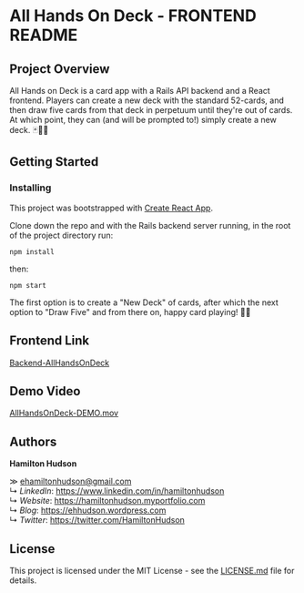 # All Hands On Deck - FRONTEND README

## Project Overview

All Hands on Deck is a card app with a Rails API backend and a React frontend. Players can create a new deck with the standard 52-cards, and then draw five cards from that deck in perpetuum until they're out of cards. At which point, they can (and will be prompted to!) simply create a new deck. 🃏👌🏼

## Getting Started

### Installing

This project was bootstrapped with [Create React App](https://github.com/facebook/create-react-app).

Clone down the repo and with the Rails backend server running, in the root of the project directory run:

`npm install`

then:

`npm start`

The first option is to create a "New Deck" of cards, after which the next option to "Draw Five" and from there on, happy card playing! 🤙🏼

## Frontend Link

[Backend-AllHandsOnDeck](https://github.com/ehamiltonhudson/all-hands-on-deck-backend)

## Demo Video

[AllHandsOnDeck-DEMO.mov](https://drive.google.com/file/d/1bIxkjxcNPtMsmMya9udP75HXTL89zgec/view?usp=sharing)

## Authors

**Hamilton Hudson**

≫ ehamiltonhudson@gmail.com<br/>
↳ *LinkedIn*: https://www.linkedin.com/in/hamiltonhudson<br/>
↳ *Website*: https://hamiltonhudson.myportfolio.com<br/>
↳ *Blog*: https://ehhudson.wordpress.com<br/>
↳ *Twitter*: https://twitter.com/HamiltonHudson

## License

This project is licensed under the MIT License - see the [LICENSE.md](/LICENSE) file for details.
